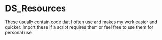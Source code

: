 # DS_Resources

These usually contain code that I often use and makes my work easier and quicker. Import these if a script requires them or feel free to use them for personal use.
